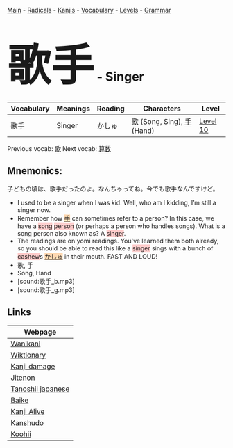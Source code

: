 <style> bigfont {font-size: 100px}</style>
[Main](../README.md) -
[Radicals](../radicals.md) -
[Kanjis](../kanjis.md) -
[Vocabulary](../vocabulary.md) -
[Levels](../levels.md) -
[Grammar](../grammar.md)
# <bigfont> 歌手</bigfont> - Singer 

| Vocabulary | Meanings | Reading | Characters | Level |
| --- | --- | --- | --- | --- |
| 歌手 | Singer | かしゅ |  [歌](../kanjis/歌.md) (Song, Sing), [手](../kanjis/手.md) (Hand) | [Level 10](../levels/wk_level10.md) |

Previous vocab: [歌](歌.md) Next vocab: [算数](算数.md) 

## Mnemonics:
子どもの頃は、歌手だったのよ。なんちゃってね。今でも歌手なんですけど。
* I used to be a singer when I was kid. Well, who am I kidding, I’m still a singer now.
* Remember how <span style="background-color:#fed8b1"> [手](https://jisho.org/search/手)</span> can sometimes refer to a person? In this case, we have a <span style="background-color:#ffcccb"> song</span> <span style="background-color:#ffcccb"> person</span> (or perhaps a person who handles songs). What is a song person also known as? A <span style="background-color:#ffcccb"> singer</span>.
* The readings are on'yomi readings. You've learned them both already, so you should be able to read this like a <span style="background-color:#ffcccb"> singer</span> sings with a bunch of <span style="background-color:#ffcccb"> cashew</span>s <span style="background-color:#fed8b1"> [かしゅ](https://jisho.org/search/かしゅ)</span> in their mouth. FAST AND LOUD!
* 歌, 手
* Song, Hand
* [sound:歌手_b.mp3]
* [sound:歌手_g.mp3]


## Links 

| Webpage |
| --- |
| [Wanikani          ](https://www.wanikani.com/kanji/歌手) |
| [Wiktionary        ](https://en.wiktionary.org/wiki/歌手) |
| [Kanji damage      ](http://www.kanjidamage.com/kanji/search?utf8=✓&q=歌手) |
| [Jitenon           ](https://jitenon.com/kanji/歌手) |
| [Tanoshii japanese ](https://www.tanoshiijapanese.com/dictionary/kanji.cfm?k=歌手) |
| [Baike             ](https://baike.baidu.com/item/歌手) |
| [Kanji Alive       ](https://app.kanjialive.com/歌手) |
| [Kanshudo          ](https://www.kanshudo.com/searchmn?q=歌手) |
| [Koohii            ](https://kanji.koohii.com/study/kanji/歌手) |
